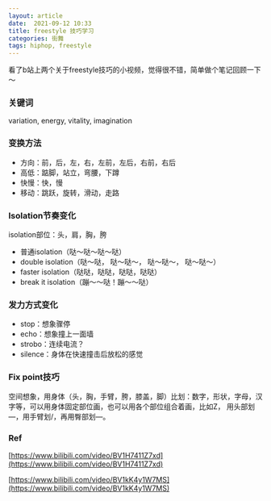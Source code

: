 ```yaml
---
layout: article
date:  2021-09-12 10:33
title: freestyle 技巧学习
categories: 街舞
tags: hiphop, freestyle
---
```



看了b站上两个关于freestyle技巧的小视频，觉得很不错，简单做个笔记回顾一下～

### 关键词

variation, energy, vitality, imagination

### 变换方法

* 方向：前，后，左，右，左前，左后，右前，右后
* 高低：踮脚，站立，弯腰，下蹲
* 快慢：快，慢
* 移动：跳跃，旋转，滑动，走路

### Isolation节奏变化

isolation部位：头，肩，胸，胯
* 普通isolation（哒～哒～哒～哒）
* double isolation（哒～哒， 哒～哒～， 哒～哒～， 哒～哒～）
* faster isolation（哒哒，哒哒，哒哒，哒哒）
* break it isolation（蹦～～哒！蹦～～哒）

### 发力方式变化

* stop：想象骤停
* echo：想象撞上一面墙
* strobo：连续电流？
* silence：身体在快速撞击后放松的感觉
  
### Fix point技巧

空间想象，用身体（头，胸，手臂，胯，膝盖，脚）比划：数字，形状，字母，汉字等，可以用身体固定部位画，也可以用各个部位组合着画，比如Z， 用头部划—，用手臂划/，再用臀部划—。

### Ref
[https://www.bilibili.com/video/BV1H7411Z7xd](https://www.bilibili.com/video/BV1H7411Z7xd)

[https://www.bilibili.com/video/BV1kK4y1W7MS](https://www.bilibili.com/video/BV1kK4y1W7MS)